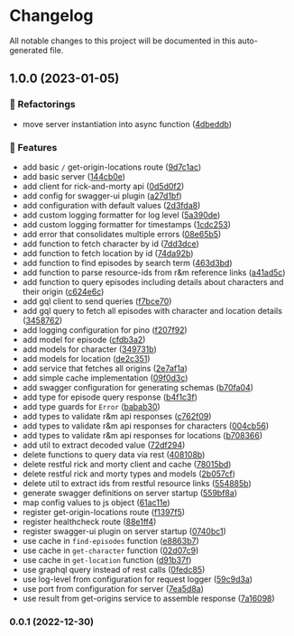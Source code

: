 # Changelog

All notable changes to this project will be documented in this auto-generated file.


## 1.0.0 (2023-01-05)


### :hammer: Refactorings

* move server instantiation into async function ([4dbeddb](https://github.com/dtieber/rick-and-morty-origin-search/commit/4dbeddb80dd8196f3cf8aa8779039dd87782a7b3))


### :rocket: Features

* add basic `/` get-origin-locations route ([9d7c1ac](https://github.com/dtieber/rick-and-morty-origin-search/commit/9d7c1ac59e00fb5d601ea804455558b3fa11c7c5))
* add basic server ([144cb0e](https://github.com/dtieber/rick-and-morty-origin-search/commit/144cb0e4c64a63a6950007fa80885c8dec9ced4a))
* add client for rick-and-morty api ([0d5d0f2](https://github.com/dtieber/rick-and-morty-origin-search/commit/0d5d0f23e56715b499ddd3880592d8824243d352))
* add config for swagger-ui plugin ([a27d1bf](https://github.com/dtieber/rick-and-morty-origin-search/commit/a27d1bf4ae007828d409605a0c340ce37e874efb))
* add configuration with default values ([2d3fda8](https://github.com/dtieber/rick-and-morty-origin-search/commit/2d3fda84aa95602e8a02319608d8c71410de1857))
* add custom logging formatter for log level ([5a390de](https://github.com/dtieber/rick-and-morty-origin-search/commit/5a390deb8f356f0fd3c84a767e7bffb5d67695ca))
* add custom logging formatter for timestamps ([1cdc253](https://github.com/dtieber/rick-and-morty-origin-search/commit/1cdc25345289cc90ef29eb2833ba63372d98b025))
* add error that consolidates multiple errors ([08e65b5](https://github.com/dtieber/rick-and-morty-origin-search/commit/08e65b58d036c939da1cae6e81a23f961f3bbc92))
* add function to fetch character by id ([7dd3dce](https://github.com/dtieber/rick-and-morty-origin-search/commit/7dd3dce49416ba65067bc83ce042c27b7755010a))
* add function to fetch location by id ([74da92b](https://github.com/dtieber/rick-and-morty-origin-search/commit/74da92bcbfcdec8f7f098456f0c334a4bc5bd366))
* add function to find episodes by search term ([463d3bd](https://github.com/dtieber/rick-and-morty-origin-search/commit/463d3bd431bc712b850ca7485a21bd5784913a22))
* add function to parse resource-ids from r&m reference links ([a41ad5c](https://github.com/dtieber/rick-and-morty-origin-search/commit/a41ad5c2005dee84eed627cb0917ce5e4c3926c2))
* add function to query episodes including details about characters and their origin ([c624e6c](https://github.com/dtieber/rick-and-morty-origin-search/commit/c624e6c7829cb83aaafcfe35f7003a4fac2ba3d8))
* add gql client to send queries ([f7bce70](https://github.com/dtieber/rick-and-morty-origin-search/commit/f7bce70bc3b52e80b70195fc1a4a61506a27176a))
* add gql query to fetch all episodes with character and location details ([3458762](https://github.com/dtieber/rick-and-morty-origin-search/commit/3458762c5c2866812d779b4bc312e0ed1273b77d))
* add logging configuration for pino ([f207f92](https://github.com/dtieber/rick-and-morty-origin-search/commit/f207f9255beb9201eb9c6c6bf1a4e26125007749))
* add model for episode ([cfdb3a2](https://github.com/dtieber/rick-and-morty-origin-search/commit/cfdb3a28cbc5db363a37d64ebbbb365f403ac831))
* add models for character ([349731b](https://github.com/dtieber/rick-and-morty-origin-search/commit/349731b86f9d682d12904771cd538068a3d61948))
* add models for location ([de2c351](https://github.com/dtieber/rick-and-morty-origin-search/commit/de2c351a3eebff491ed96011badf72e3ab55f17d))
* add service that fetches all origins ([2e7af1a](https://github.com/dtieber/rick-and-morty-origin-search/commit/2e7af1acf722e6356b3c42388a27f2b866dfb6e5))
* add simple cache implementation ([09f0d3c](https://github.com/dtieber/rick-and-morty-origin-search/commit/09f0d3c913a6d6870c3b2be30ca95c6957683c1c))
* add swagger configuration for generating schemas ([b70fa04](https://github.com/dtieber/rick-and-morty-origin-search/commit/b70fa047605d3cdc551fd9bf103af663bc919650))
* add type for episode query response ([b4f1c3f](https://github.com/dtieber/rick-and-morty-origin-search/commit/b4f1c3fd5453549b146e6bc1c88f7a69d603292b))
* add type guards for `Error` ([babab30](https://github.com/dtieber/rick-and-morty-origin-search/commit/babab30df04d4650bdb4d28743578474b3e14f25))
* add types to validate r&m api responses ([c762f09](https://github.com/dtieber/rick-and-morty-origin-search/commit/c762f09490d55bb1435575d8aa0e1d0a444e0578))
* add types to validate r&m api responses for characters ([004cb56](https://github.com/dtieber/rick-and-morty-origin-search/commit/004cb566344eee0ecb76bd7668af9284df0513c5))
* add types to validate r&m api responses for locations ([b708366](https://github.com/dtieber/rick-and-morty-origin-search/commit/b708366a9a7a296be55a6ffc70694dadbd2b1717))
* add util to extract decoded value ([72df294](https://github.com/dtieber/rick-and-morty-origin-search/commit/72df2940642e38c40c03cd64939db0c8877dd764))
* delete functions to query data via rest ([408108b](https://github.com/dtieber/rick-and-morty-origin-search/commit/408108b8f39396318252101c832b2b3e1889242a))
* delete restful rick and morty client and cache ([78015bd](https://github.com/dtieber/rick-and-morty-origin-search/commit/78015bd627bafb445408ed8f77161e00e585320b))
* delete restful rick and morty types and models ([2b057cf](https://github.com/dtieber/rick-and-morty-origin-search/commit/2b057cfa82111d79e9a98b7775f383d838ae528c))
* delete util to extract ids from restful resource links ([554885b](https://github.com/dtieber/rick-and-morty-origin-search/commit/554885bc2bb3626b92b86d417abbae938fb3156a))
* generate swagger definitions on server startup ([559bf8a](https://github.com/dtieber/rick-and-morty-origin-search/commit/559bf8a9bf01000f8966dab337dd5aa2727f3094))
* map config values to js object ([61ac11e](https://github.com/dtieber/rick-and-morty-origin-search/commit/61ac11e8374d2b585b5ea1852c383c7afe6cf05f))
* register get-origin-locations route ([f1397f5](https://github.com/dtieber/rick-and-morty-origin-search/commit/f1397f5a7e3cc9a76950aaf6ba4d8c51024b059c))
* register healthcheck route ([88e1ff4](https://github.com/dtieber/rick-and-morty-origin-search/commit/88e1ff4e2a3a23051fcb7f5ed510ad79995f0442))
* register swagger-ui plugin on server startup ([0740bc1](https://github.com/dtieber/rick-and-morty-origin-search/commit/0740bc1301a858ef50ccd54ec65988e9d2bb915c))
* use cache in `find-episodes` function ([e8863b7](https://github.com/dtieber/rick-and-morty-origin-search/commit/e8863b757706f0971122f81b6afd2436692461a4))
* use cache in `get-character` function ([02d07c9](https://github.com/dtieber/rick-and-morty-origin-search/commit/02d07c9704f9846cdd6155d1307022b72cf1995c))
* use cache in `get-location` function ([d91b37f](https://github.com/dtieber/rick-and-morty-origin-search/commit/d91b37f0d9a90ebbbe79b727490462915d4aeb2f))
* use graphql query instead of rest calls ([0fedc85](https://github.com/dtieber/rick-and-morty-origin-search/commit/0fedc8549995c57d9d7b680b38ea2c3c00a390e2))
* use log-level from configuration for request logger ([59c9d3a](https://github.com/dtieber/rick-and-morty-origin-search/commit/59c9d3a8a8a98229515d2a3790b064bad7c66def))
* use port from configuration for server ([7ea5d8a](https://github.com/dtieber/rick-and-morty-origin-search/commit/7ea5d8a036a883f2b736d6d23fb38353f81309ae))
* use result from get-origins service to assemble response ([7a16098](https://github.com/dtieber/rick-and-morty-origin-search/commit/7a1609823a3752ab66c4655a82927836a3d3f524))

### 0.0.1 (2022-12-30)
